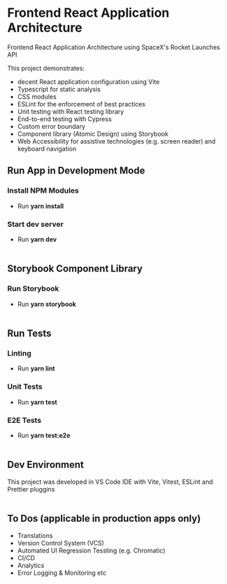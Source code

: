 # Frontend React Application Architecture

Frontend React Application Architecture using SpaceX's Rocket Launches API

This project demonstrates:

- decent React application configuration using Vite
- Typescript for static analysis
- CSS modules
- ESLint for the enforcement of best practices
- Unit testing with React testing library
- End-to-end testing with Cypress
- Custom error boundary
- Component library (Atomic Design) using Storybook
- Web Accessibility for assistive technologies (e.g. screen reader) and keyboard navigation

## Run App in Development Mode

### Install NPM Modules

- Run **yarn install**

### Start dev server

- Run **yarn dev**
  <br><br>

## Storybook Component Library

### Run Storybook

- Run **yarn storybook**
  <br><br>

## Run Tests

### Linting

- Run **yarn lint**

### Unit Tests

- Run **yarn test**

### E2E Tests

- Run **yarn test:e2e**
  <br><br>

## Dev Environment

This project was developed in VS Code IDE with Vite, Vitest, ESLint and Prettier pluggins
<br><br>

## To Dos (applicable in production apps only)

- Translations
- Version Control System (VCS)
- Automated UI Regression Tessting (e.g. Chromatic)
- CI/CD
- Analytics
- Error Logging & Monitoring etc

